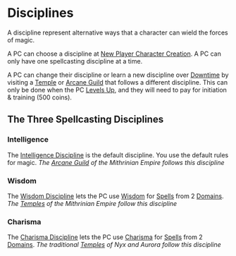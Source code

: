 # Disciplines

A discipline represent alternative ways that a character can wield the forces of magic.

A PC can choose a discipline at [New Player Character Creation](../../../Character%20Creation/New%20Player%20Character%20Creation.md). A PC can only have one spellcasting discipline at a time.

A PC can change their discipline or learn a new discipline over [Downtime](../../../Player%20Characters/Derived%20Statistics/Level.md#Downtime) by visiting a [Temple](../../../Items%20and%20Gear/Economy/Detailed%20Prices/Relevant%20Prices/Holy%20Temple.md) or [Arcane Guild](../../../Items%20and%20Gear/Economy/Detailed%20Prices/Relevant%20Prices/Arcane%20Guild.md) that follows a different discipline. This can only be done when the PC [Levels Up](../../../Player%20Characters/Derived%20Statistics/Level.md#Level%20Up), and they will need to pay for initiation & training (500 coins).

## The Three Spellcasting Disciplines

### Intelligence

The [Intelligence Discipline](Intelligence%20Discipline.md) is the default discipline. You use the default rules for magic.
*The [Arcane Guild](../../../Items%20and%20Gear/Economy/Detailed%20Prices/Relevant%20Prices/Arcane%20Guild.md) of the Mithrinian Empire follows this discipline*

### Wisdom

The [Wisdom Discipline](Wisdom%20Discipline.md) lets the PC use [Wisdom](../../../Player%20Characters/Abilities/Wisdom.md) for [Spells](../Spells.md) from 2 [Domains](../../Spells/Spell%20Domains/Spell%20Domains.md).
*The [Temples](../../../Items%20and%20Gear/Economy/Detailed%20Prices/Relevant%20Prices/Holy%20Temple.md) of the Mithrinian Empire follow this discipline*

### Charisma

The [Charisma Discipline](Charisma%20Discipline.md) lets the PC use [Charisma](../../../Player%20Characters/Abilities/Charisma.md) for [Spells](../Spells.md) from 2 [Domains](../../Spells/Spell%20Domains/Spell%20Domains.md).
*The traditional [Temples](../../../Items%20and%20Gear/Economy/Detailed%20Prices/Relevant%20Prices/Holy%20Temple.md) of Nyx and Aurora follow this discipline*
